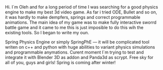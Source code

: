 Hi. I`m Oleh and for a long period of time I was searching for a good physics engine to make my best 3d video game. As far i tried ODE, Bullet and so on, it was hardly to make dempfers, springs and correct programmable animations. The main idea of my game was to make fully interactive sworrd battle game and it came to me this is just imposible to do this wih the existing tools.
So I began to write my oun.

Spring Physics Engine or simply SpringPhE — it will be complicated tool writen on c++ and python with huge abilities to variant physics simulations and programmable anymations. 
Curent moment I`m trying to test and integrate it with Blender 3D as addon and Panda3d as scrypt.
Free sky for all of you, guys and girls! Spring is coming after winter!
